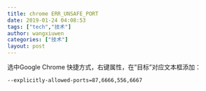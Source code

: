 ```yaml
---
title: chrome ERR_UNSAFE_PORT
date: 2019-01-24 04:08:53
tags: ["tech","技术"]
author: wangxiuwen
categories: ["技术"]
layout: post
---
```


选中Google Chrome 快捷方式，右键属性，在”目标”对应文本框添加：

```
--explicitly-allowed-ports=87,6666,556,6667
```